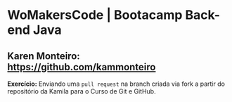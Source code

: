 # **WoMakersCode | Bootacamp Back-end Java**

## **Karen Monteiro:** https://github.com/kammonteiro

**Exercício:** Enviando uma `pull request` na branch criada via fork a partir do repositório da Kamila para o Curso de Git e GitHub.